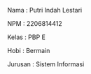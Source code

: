 Nama    : Putri Indah Lestari 

NPM     : 2206814412

Kelas   : PBP E

Hobi    : Bermain

Jurusan : Sistem Informasi